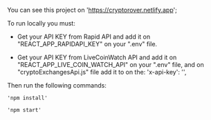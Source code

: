 You can see this project on 'https://cryptorover.netlify.app';

To run locally you must:

- Get your API KEY from Rapid API and add it on "REACT_APP_RAPIDAPI_KEY" on your ".env" file.

- Get your API KEY from LiveCoinWatch API and add it on "REACT_APP_LIVE_COIN_WATCH_API" on your ".env" file, and on "cryptoExchangesApi.js" file add it to on the: 'x-api-key': '<YOUR LIVE COIN WATCH KEY>',

Then run the following commands:

    'npm install'

    'npm start'
